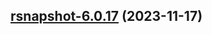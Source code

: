 

## [rsnapshot-6.0.17](https://github.com/truecharts/charts/compare/rsnapshot-6.0.16...rsnapshot-6.0.17) (2023-11-17)

